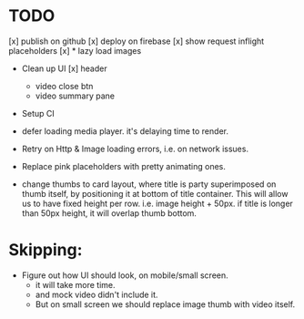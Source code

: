 # TODO

[x] publish on github
[x] deploy on firebase
[x] show request inflight placeholders
[x] * lazy load images
* Clean up UI
    [x] header
    * video close btn
    * video summary pane
                    
* Setup CI
* defer loading media player. it's delaying time to render.
* Retry on Http & Image loading errors, i.e. on network issues.
* Replace pink placeholders with pretty animating ones.
* change thumbs to card layout, where title is party superimposed on 
    thumb itself, by positioning it at bottom of title container.
    This will allow us to have fixed height per row.
    i.e. image height + 50px. if title is longer than 50px height,
    it will overlap thumb bottom. 

# Skipping:

* Figure out how UI should look, on mobile/small screen.
    * it will take more time.
    * and mock video didn't include it.
    * But on small screen we should replace image thumb with video itself.
